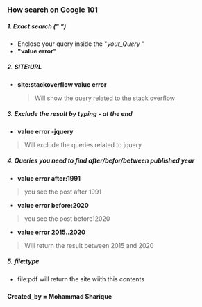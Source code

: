 ### How search on Google 101

##### 1. Exact search **(" ")**

- Enclose your query inside the "*your_Query* "
- **"value error"**

##### 2. SITE:URL

- **site:stackoverflow value error** 

  >Will show the query related to the stack overflow

##### 3. Exclude the result by typing  - at the end

- **value error -jquery**

>Will exclude the queries related to jquery

##### 4. Queries you need to find after/befor/between published year

- **value error after:1991**

> you see the post after 1991

- **value error before:2020**

> you see the post before12020

- **value error 2015..2020**

> Will return the result between 2015 and 2020

##### 5. file:type 

- file:pdf will return the site wiith this contents

##### 















**Created_by = Mohammad Sharique**